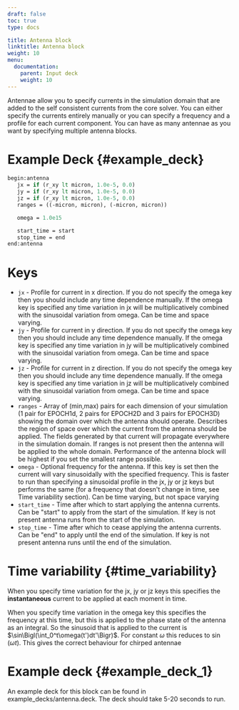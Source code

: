 ```yaml
---
draft: false
toc: true
type: docs

title: Antenna block
linktitle: Antenna block
weight: 10
menu:
  documentation:
    parent: Input deck
    weight: 10
---
```


Antennae allow you to specify currents in the simulation domain that are
added to the self consistent currents from the core solver. You can
either specify the currents entirely manually or you can specify a
frequency and a profile for each current component. You can have as many
antennae as you want by specifying multiple antenna blocks.

# Example Deck {#example_deck}

```perl
begin:antenna
   jx = if (r_xy lt micron, 1.0e-5, 0.0)
   jy = if (r_xy lt micron, 1.0e-5, 0.0)
   jz = if (r_xy lt micron, 1.0e-5, 0.0)
   ranges = ((-micron, micron), (-micron, micron))

   omega = 1.0e15

   start_time = start
   stop_time = end
end:antenna
```

# Keys

-   `jx` - Profile for current in x direction. If you do not specify the
    omega key then you should include any time dependence manually. If
    the omega key is specified any time variation in jx will be
    multiplicatively combined with the sinusoidal variation from omega.
    Can be time and space varying.
-   `jy` - Profile for current in y direction. If you do not specify the
    omega key then you should include any time dependence manually. If
    the omega key is specified any time variation in jy will be
    multiplicatively combined with the sinusoidal variation from omega.
    Can be time and space varying.
-   `jz` - Profile for current in z direction. If you do not specify the
    omega key then you should include any time dependence manually. If
    the omega key is specified any time variation in jz will be
    multiplicatively combined with the sinusoidal variation from omega.
    Can be time and space varying.
-   `ranges` - Array of (min,max) pairs for each dimension of your
    simulation (1 pair for EPOCH1d, 2 pairs for EPOCH2D and 3 pairs for
    EPOCH3D) showing the domain over which the antenna should operate.
    Describes the region of space over which the current from the
    antenna should be applied. The fields generated by that current will
    propagate everywhere in the simulation domain. If ranges is not
    present then the antenna will be applied to the whole domain.
    Performance of the antenna block will be highest if you set the
    smallest range possible.
-   `omega` - Optional frequency for the antenna. If this key is set then
    the current will vary sinusoidally with the specified frequency.
    This is faster to run than specifying a sinusoidal profile in the
    jx, jy or jz keys but performs the same (for a frequency that
    doesn't change in time, see Time variability section). Can be time
    varying, but not space varying
-   `start_time` - Time after which to start applying the antenna
    currents. Can be "start" to apply from the start of the
    simulation. If key is not present antenna runs from the start of the
    simulation.
-   `stop_time` - Time after which to cease applying the antenna
    currents. Can be "end" to apply until the end of the simulation.
    If key is not present antenna runs until the end of the simulation.

# Time variability {#time_variability}

When you specify time variation for the jx, jy or jz keys this specifies
the **instantaneous** current to be applied at each moment in time.

When you specify time variation in the omega key this specifies the
frequency at this time, but this is applied to the phase state of the
antenna as an integral. So the sinusoid that is applied to the current
is $\sin\Bigl(\int_0^t\omega(t')dt'\Bigr)$. For constant $\omega$ this
reduces to $\sin(\omega t)$. This gives the correct behaviour for
chirped antennae

# Example deck {#example_deck_1}

An example deck for this block can be found in
example_decks/antenna.deck. The deck should take 5-20 seconds to run.
